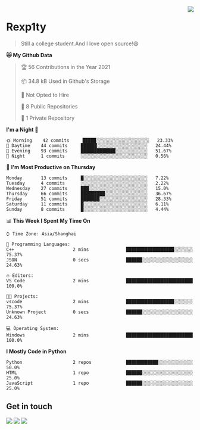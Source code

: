 <a href="#">
<img align="right" src="https://github-readme-stats.vercel.app/api?username=rexp1ty&show_icons=true&hide_border=true">
</a>

# Rexp1ty
> Still a college student.And I love open source!😃  

<!--START_SECTION:waka-->
**🐱 My Github Data** 

> 🏆 56 Contributions in the Year 2021
 > 
> 📦 34.8 kB Used in Github's Storage 
 > 
> 🚫 Not Opted to Hire
 > 
> 📜 8 Public Repositories 
 > 
> 🔑 1 Private Repository 
 > 
**I'm a Night 🦉** 

```text
🌞 Morning    42 commits     █████░░░░░░░░░░░░░░░░░░░░   23.33% 
🌆 Daytime    44 commits     ██████░░░░░░░░░░░░░░░░░░░   24.44% 
🌃 Evening    93 commits     █████████████░░░░░░░░░░░░   51.67% 
🌙 Night      1 commits      ░░░░░░░░░░░░░░░░░░░░░░░░░   0.56%

```
📅 **I'm Most Productive on Thursday** 

```text
Monday       13 commits     █░░░░░░░░░░░░░░░░░░░░░░░░   7.22% 
Tuesday      4 commits      ░░░░░░░░░░░░░░░░░░░░░░░░░   2.22% 
Wednesday    27 commits     ███░░░░░░░░░░░░░░░░░░░░░░   15.0% 
Thursday     66 commits     █████████░░░░░░░░░░░░░░░░   36.67% 
Friday       51 commits     ███████░░░░░░░░░░░░░░░░░░   28.33% 
Saturday     11 commits     █░░░░░░░░░░░░░░░░░░░░░░░░   6.11% 
Sunday       8 commits      █░░░░░░░░░░░░░░░░░░░░░░░░   4.44%

```


📊 **This Week I Spent My Time On** 

```text
⌚︎ Time Zone: Asia/Shanghai

💬 Programming Languages: 
C++                      2 mins              ██████████████████░░░░░░░   75.37% 
JSON                     0 secs              ██████░░░░░░░░░░░░░░░░░░░   24.63%

🔥 Editors: 
VS Code                  2 mins              █████████████████████████   100.0%

🐱‍💻 Projects: 
vscode                   2 mins              ██████████████████░░░░░░░   75.37% 
Unknown Project          0 secs              ██████░░░░░░░░░░░░░░░░░░░   24.63%

💻 Operating System: 
Windows                  2 mins              █████████████████████████   100.0%

```

**I Mostly Code in Python** 

```text
Python                   2 repos             ████████████░░░░░░░░░░░░░   50.0% 
HTML                     1 repo              ██████░░░░░░░░░░░░░░░░░░░   25.0% 
JavaScript               1 repo              ██████░░░░░░░░░░░░░░░░░░░   25.0%

```



<!--END_SECTION:waka-->

## Get in touch
[![](https://img.shields.io/badge/-https://zuertx.tk-0e83cd?style=flat-square&logo=Blogger&logoColor=fff)](https://zuertx.tk)
[![](https://img.shields.io/badge/-@zuertx-3db6f1?style=flat-square&logo=Telegram&logoColor=2ca5e0)](https://t.me/zuertx)
[![](https://img.shields.io/badge/-zuertx@gmail.com-911318?style=flat-square&logo=Gmail&logoColor=white&labelColor=c14438)](mailto:zuertx_at_gmail.com)
